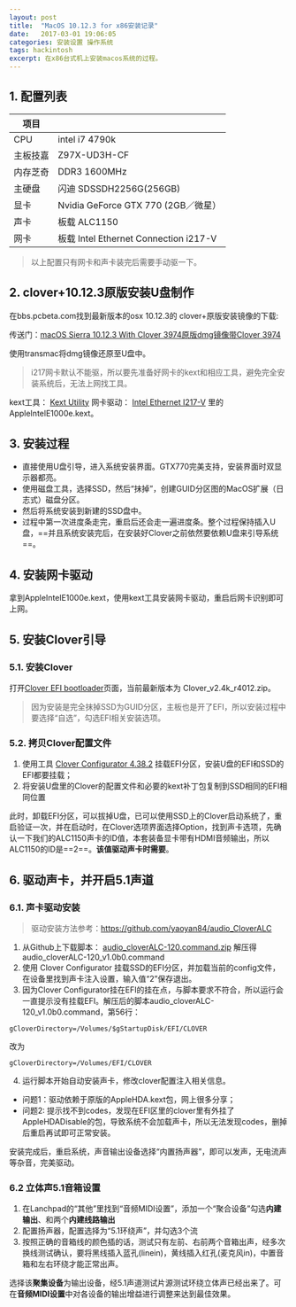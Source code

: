 ```yaml
---
layout: post
title:  "MacOS 10.12.3 for x86安装记录"
date:   2017-03-01 19:06:05
categories: 安装设置 操作系统
tags: hackintosh
excerpt: 在x86台式机上安装macos系统的过程。
---
```


## 1. 配置列表

| 项目 |   |
| --- | --- |
| CPU | intel i7 4790k |
| 主板技嘉 |  Z97X-UD3H-CF |
| 内存芝奇 | DDR3 1600MHz |
| 主硬盘 | 闪迪 SDSSDH2256G(256GB) |
| 显卡 | Nvidia GeForce GTX 770 (2GB／微星） |
| 声卡 | 板载 ALC1150 |
| 网卡| 板载 Intel Ethernet Connection i217-V |


>以上配置只有网卡和声卡装完后需要手动驱一下。

## 2. clover+10.12.3原版安装U盘制作
在bbs.pcbeta.com找到最新版本的osx 10.12.3的 clover+原版安装镜像的下载:

传送门：[macOS Sierra 10.12.3 With Clover 3974原版dmg镜像带Clover 3974](http://bbs.pcbeta.com/viewthread-1731962-1-3.html)

使用transmac将dmg镜像还原至U盘中。

>i217网卡默认不能驱，所以要先准备好网卡的kext和相应工具，避免完全安装系统后，无法上网找工具。

kext工具： [Kext Utility](https://github.com/yaoyan84/Hackintosh/blob/master/TOOLS/Kext%20Utility.app.zip)
网卡驱动： [Intel Ethernet I217-V](https://github.com/yaoyan84/Hackintosh/tree/master/PC%20Z97X-UD3H/Intel%20Ethernet%20I217-V) 里的AppleIntelE1000e.kext。

## 3. 安装过程
- 直接使用U盘引导，进入系统安装界面。GTX770完美支持，安装界面时双显示器都亮。
- 使用磁盘工具，选择SSD，然后“抹掉”，创建GUID分区图的MacOS扩展（日志式）磁盘分区。
- 然后将系统安装到新建的SSD盘中。
- 过程中第一次进度条走完，重启后还会走一遍进度条。整个过程保持插入U盘，==并且系统安装完后，在安装好Clover之前依然要依赖U盘来引导系统==。

## 4. 安装网卡驱动
拿到AppleIntelE1000e.kext，使用kext工具安装网卡驱动，重启后网卡识别即可上网。

## 5. 安装Clover引导
### 5.1. 安装Clover

打开[Clover EFI bootloader](https://sourceforge.net/projects/cloverefiboot/)页面，当前最新版本为 Clover_v2.4k_r4012.zip。
>因为安装是完全抹掉SSD为GUID分区，主板也是开了EFI，所以安装过程中要选择“自选”，勾选EFI相关安装选项。

### 5.2. 拷贝Clover配置文件
1. 使用工具 [Clover Configurator 4.38.2](https://github.com/yaoyan84/Hackintosh/blob/master/TOOLS/Clover%20Configurator%204.38.2.zip) 挂载EFI分区，安装U盘的EFI和SSD的EFI都要挂载；
2. 将安装U盘里的Clover的配置文件和必要的kext补丁包复制到SSD相同的EFI相同位置

此时，卸载EFI分区，可以拔掉U盘，已可以使用SSD上的Clover启动系统了，重启验证一次，并在启动时，在Clover选项界面选择Option，找到声卡选项，先确认一下我们的ALC1150声卡的ID值，本套装备显卡带有HDMI音频输出，所以ALC1150的ID是==2==。**该值驱动声卡时需要**。

## 6. 驱动声卡，并开启5.1声道
### 6.1. 声卡驱动安装

>驱动安装方法参考：https://github.com/yaoyan84/audio_CloverALC

1. 从Github上下载脚本： [audio_cloverALC-120.command.zip](https://github.com/yaoyan84/audio_CloverALC/blob/master/deprecated/audio_cloverALC-120.command.zip) 解压得 audio_cloverALC-120_v1.0b0.command
2. 使用 Clover Configurator 挂载SSD的EFI分区，并加载当前的config文件，在设备里找到声卡注入设置，输入值“2”保存退出。
3. 因为Clover Configurator挂在EFI的挂在点，与脚本要求不符合，所以运行会一直提示没有挂载EFI。解压后的脚本audio_cloverALC-120_v1.0b0.command，第56行：

```
gCloverDirectory=/Volumes/$gStartupDisk/EFI/CLOVER
```
改为

```
gCloverDirectory=/Volumes/EFI/CLOVER
```

4. 运行脚本开始自动安装声卡，修改clover配置注入相关信息。
 * 问题1：驱动依赖于原版的AppleHDA.kext包，网上很多分享；
 * 问题2: 提示找不到codes，发现在EFI区里的clover里有外挂了AppleHDADisable的包，导致系统不会加载声卡，所以无法发现codes，删掉后重启再试即可正常安装。

安装完成后，重启系统，声音输出设备选择“内置扬声器”，即可以发声，无电流声等杂音，完美驱动。

### 6.2 立体声5.1音箱设置
1. 在Lanchpad的“其他”里找到“音频MIDI设置”，添加一个“聚合设备”勾选**内建输出**、和两个**内建线路输出**
2. 配置扬声器，配置选择为“5.1环绕声”，并勾选3个流
3. 按照正确的音箱线的颜色插的话，测试只有左前、右前两个音箱出声，经多次换线测试确认，要将黑线插入蓝孔(linein)，黄线插入红孔(麦克风in)，中置音箱和左右环绕才能正常出声。

选择该**聚集设备**为输出设备，经5.1声道测试片源测试环绕立体声已经出来了。可在**音频MIDI设置**中对各设备的输出增益进行调整来达到最佳效果。